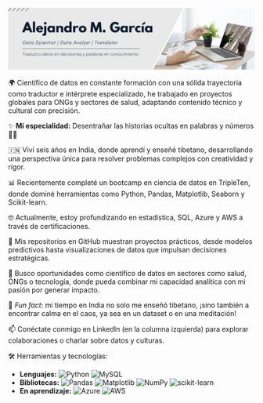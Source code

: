 ![](https://github.com/alexkhype/alexkhype/blob/main/banner.jpg)

🌍 Científico de datos en constante formación con una sólida trayectoria como traductor e intérprete especializado, he trabajado en proyectos globales para ONGs y sectores de salud, adaptando contenido técnico y cultural con precisión. 

✨ **Mi especialidad:** Desentrañar las historias ocultas en palabras y números 🕵️‍♂️

🇮🇳 Viví seis años en India, donde aprendí y enseñé tibetano, desarrollando una perspectiva única para resolver problemas complejos con creatividad y rigor.

📊 Recientemente completé un bootcamp en ciencia de datos en TripleTen, donde dominé herramientas como Python, Pandas, Matplotlib, Seaborn y Scikit-learn. 

🤓 Actualmente, estoy profundizando en estadística, SQL, Azure y AWS a través de certificaciones. 

📙 Mis repositorios en GitHub muestran proyectos prácticos, desde modelos predictivos hasta visualizaciones de datos que impulsan decisiones estratégicas.

🔬 Busco oportunidades como científico de datos en sectores como salud, ONGs o tecnología, donde pueda combinar mi capacidad analítica con mi pasión por generar impacto. 

🧘 *Fun fact*: mi tiempo en India no solo me enseñó tibetano, ¡sino también a encontrar calma en el caos, ya sea en un dataset o en una meditación!

📫 Conéctate conmigo en LinkedIn (en la columna izquierda) para explorar colaboraciones o charlar sobre datos y culturas.

🛠️ Herramientas y tecnologías:
- **Lenguajes:** ![Python](https://img.shields.io/badge/python-3670A0?style=for-the-badge&logo=python&logoColor=ffdd54) ![MySQL](https://img.shields.io/badge/mysql-4479A1.svg?style=for-the-badge&logo=mysql&logoColor=white)
- **Bibliotecas:**  ![Pandas](https://img.shields.io/badge/pandas-%23150458.svg?style=for-the-badge&logo=pandas&logoColor=white) ![Matplotlib](https://img.shields.io/badge/Matplotlib-%23ffffff.svg?style=for-the-badge&logo=Matplotlib&logoColor=black) ![NumPy](https://img.shields.io/badge/numpy-%23013243.svg?style=for-the-badge&logo=numpy&logoColor=white) ![scikit-learn](https://img.shields.io/badge/scikit--learn-%23F7931E.svg?style=for-the-badge&logo=scikit-learn&logoColor=white)
- **En aprendizaje:** ![Azure](https://img.shields.io/badge/azure-%230072C6.svg?style=for-the-badge&logo=microsoftazure&logoColor=white) ![AWS](https://img.shields.io/badge/AWS-%23FF9900.svg?style=for-the-badge&logo=amazon-aws&logoColor=white)
